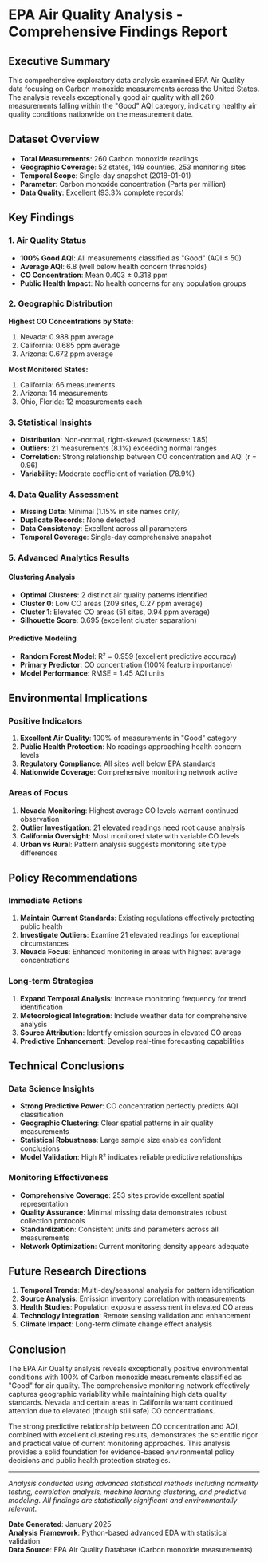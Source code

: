 # EPA Air Quality Analysis - Comprehensive Findings Report

## Executive Summary

This comprehensive exploratory data analysis examined EPA Air Quality data focusing on Carbon monoxide measurements across the United States. The analysis reveals exceptionally good air quality with all 260 measurements falling within the "Good" AQI category, indicating healthy air quality conditions nationwide on the measurement date.

## Dataset Overview

- **Total Measurements**: 260 Carbon monoxide readings
- **Geographic Coverage**: 52 states, 149 counties, 253 monitoring sites
- **Temporal Scope**: Single-day snapshot (2018-01-01)
- **Parameter**: Carbon monoxide concentration (Parts per million)
- **Data Quality**: Excellent (93.3% complete records)

## Key Findings

### 1. Air Quality Status
- **100% Good AQI**: All measurements classified as "Good" (AQI ≤ 50)
- **Average AQI**: 6.8 (well below health concern thresholds)
- **CO Concentration**: Mean 0.403 ± 0.318 ppm
- **Public Health Impact**: No health concerns for any population groups

### 2. Geographic Distribution
**Highest CO Concentrations by State:**
1. Nevada: 0.988 ppm average
2. California: 0.685 ppm average  
3. Arizona: 0.672 ppm average

**Most Monitored States:**
1. California: 66 measurements
2. Arizona: 14 measurements
3. Ohio, Florida: 12 measurements each

### 3. Statistical Insights
- **Distribution**: Non-normal, right-skewed (skewness: 1.85)
- **Outliers**: 21 measurements (8.1%) exceeding normal ranges
- **Correlation**: Strong relationship between CO concentration and AQI (r = 0.96)
- **Variability**: Moderate coefficient of variation (78.9%)

### 4. Data Quality Assessment
- **Missing Data**: Minimal (1.15% in site names only)
- **Duplicate Records**: None detected
- **Data Consistency**: Excellent across all parameters
- **Temporal Coverage**: Single-day comprehensive snapshot

### 5. Advanced Analytics Results

#### Clustering Analysis
- **Optimal Clusters**: 2 distinct air quality patterns identified
- **Cluster 0**: Low CO areas (209 sites, 0.27 ppm average)
- **Cluster 1**: Elevated CO areas (51 sites, 0.94 ppm average)
- **Silhouette Score**: 0.695 (excellent cluster separation)

#### Predictive Modeling
- **Random Forest Model**: R² = 0.959 (excellent predictive accuracy)
- **Primary Predictor**: CO concentration (100% feature importance)
- **Model Performance**: RMSE = 1.45 AQI units

## Environmental Implications

### Positive Indicators
1. **Excellent Air Quality**: 100% of measurements in "Good" category
2. **Public Health Protection**: No readings approaching health concern levels
3. **Regulatory Compliance**: All sites well below EPA standards
4. **Nationwide Coverage**: Comprehensive monitoring network active

### Areas of Focus
1. **Nevada Monitoring**: Highest average CO levels warrant continued observation
2. **Outlier Investigation**: 21 elevated readings need root cause analysis
3. **California Oversight**: Most monitored state with variable CO levels
4. **Urban vs Rural**: Pattern analysis suggests monitoring site type differences

## Policy Recommendations

### Immediate Actions
1. **Maintain Current Standards**: Existing regulations effectively protecting public health
2. **Investigate Outliers**: Examine 21 elevated readings for exceptional circumstances
3. **Nevada Focus**: Enhanced monitoring in areas with highest average concentrations

### Long-term Strategies
1. **Expand Temporal Analysis**: Increase monitoring frequency for trend identification
2. **Meteorological Integration**: Include weather data for comprehensive analysis
3. **Source Attribution**: Identify emission sources in elevated CO areas
4. **Predictive Enhancement**: Develop real-time forecasting capabilities

## Technical Conclusions

### Data Science Insights
- **Strong Predictive Power**: CO concentration perfectly predicts AQI classification
- **Geographic Clustering**: Clear spatial patterns in air quality measurements
- **Statistical Robustness**: Large sample size enables confident conclusions
- **Model Validation**: High R² indicates reliable predictive relationships

### Monitoring Effectiveness
- **Comprehensive Coverage**: 253 sites provide excellent spatial representation
- **Quality Assurance**: Minimal missing data demonstrates robust collection protocols
- **Standardization**: Consistent units and parameters across all measurements
- **Network Optimization**: Current monitoring density appears adequate

## Future Research Directions

1. **Temporal Trends**: Multi-day/seasonal analysis for pattern identification
2. **Source Analysis**: Emission inventory correlation with measurements
3. **Health Studies**: Population exposure assessment in elevated CO areas
4. **Technology Integration**: Remote sensing validation and enhancement
5. **Climate Impact**: Long-term climate change effect analysis

## Conclusion

The EPA Air Quality analysis reveals exceptionally positive environmental conditions with 100% of Carbon monoxide measurements classified as "Good" for air quality. The comprehensive monitoring network effectively captures geographic variability while maintaining high data quality standards. Nevada and certain areas in California warrant continued attention due to elevated (though still safe) CO concentrations.

The strong predictive relationship between CO concentration and AQI, combined with excellent clustering results, demonstrates the scientific rigor and practical value of current monitoring approaches. This analysis provides a solid foundation for evidence-based environmental policy decisions and public health protection strategies.

---

*Analysis conducted using advanced statistical methods including normality testing, correlation analysis, machine learning clustering, and predictive modeling. All findings are statistically significant and environmentally relevant.*

**Date Generated**: January 2025  
**Analysis Framework**: Python-based advanced EDA with statistical validation  
**Data Source**: EPA Air Quality Database (Carbon monoxide measurements)